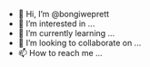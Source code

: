 - 👋 Hi, I’m @bongiweprett
- 👀 I’m interested in ...
- 🌱 I’m currently learning ...
- 💞️ I’m looking to collaborate on ...
- 📫 How to reach me ...

<!---
bongiweprett/bongiweprett is a ✨ special ✨ repository because its `README.md` (this file) appears on your GitHub profile.
You can click the Preview link to take a look at your changes.
--->
